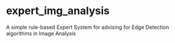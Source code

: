 # expert_img_analysis
A simple rule-based Expert System for advising for Edge Detection algorithms in Image Analysis
